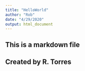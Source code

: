 ```yaml
---
title: "HelloWorld"
author: "Rob"
date: "4/29/2020"
output: html_document
---
```


## This is a markdown file
## Created by R. Torres
